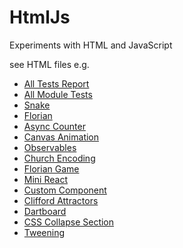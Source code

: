# HtmlJs
Experiments with HTML and JavaScript

see HTML files e.g.
- [All Tests Report](https://dierk.github.io/HtmlJs/allTests.html)
- [All Module Tests](https://dierk.github.io/HtmlJs/allModuleTests.html)
- [Snake](https://dierk.github.io/HtmlJs/snake/snake.html)
- [Florian](https://dierk.github.io/HtmlJs/florian/snake.html)
- [Async Counter](https://dierk.github.io/HtmlJs/asyncCounter.html)
- [Canvas Animation](https://dierk.github.io/HtmlJs/canvasAnimation.html)
- [Observables](https://dierk.github.io/HtmlJs/observable/View.html)
- [Church Encoding](https://dierk.github.io/HtmlJs/church/View.html)
- [Florian Game](https://dierk.github.io/HtmlJs/florian.html)
- [Mini React](https://dierk.github.io/HtmlJs/Mini.html)
- [Custom Component](https://dierk.github.io/HtmlJs/gauge/View.html)
- [Clifford Attractors](https://dierk.github.io/HtmlJs/concept/View.html)
- [Dartboard](https://dierk.github.io/HtmlJs/dartboard/View.html)
- [CSS Collapse Section](https://dierk.github.io/HtmlJs/TryCollapse.html)
- [Tweening](https://dierk.github.io/tween/View.html)
